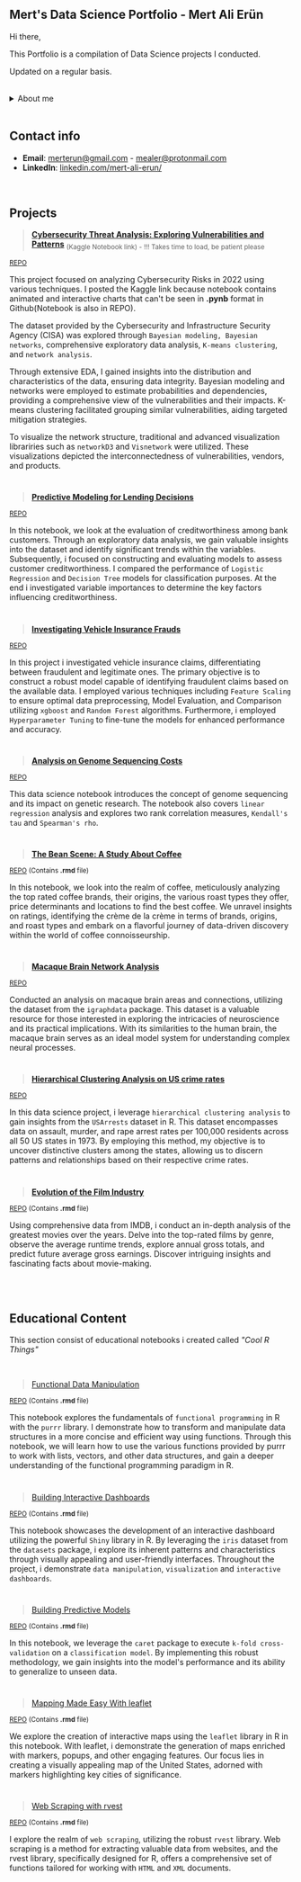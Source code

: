 ## Mert's Data Science Portfolio -   Mert Ali Erün

Hi there,

This Portfolio is a compilation of Data Science projects I conducted.

Updated on a regular basis.

<br>
<details>
  <summary>About me</summary><br>
  
My data science notebooks consist of variety of topics with many different approaches using a lot of different frameworks.

Armed with R, and an array of many powerful libraries, I dive headfirst into the data, exploring its depths to extract valuable insights and transforming complex data into tangible solutions.

Inside these notebooks, you'll find a diverse range of projects that showcase multidimensional skills. From ```Predictive Modeling``` and ```Machine Learning``` to ```Network Analysis``` and more. Each notebook represents a chapter in my data science story. With a meticulous approach, I carefully select and preprocess the data, construct robust models, and evaluate their performance to ensure reliable and accurate results.

It can also be seen that i'm meticulous in the narrative and document my thought process, observations, explanations and the lessons learned, transforming my notebooks into a repository of knowledge and continuous improvement. 
  
  <summary>Bio</summary><br>

Studied economics at Izmir University of Economics and finished within top 5. I learned to use tools and topics like R, SQL, econometrics and network analysis at university which sparked my passion towards data science. 
  
In my professional career, I have had the opportunity to collaborate with diverse organizations and esteemed clients representing prominent sectors such as Law, Sports, Technology, and Production. This exposure has fostered my ability to work in a cross-functional capacity and adopted more skills beyond my core knowledge base.
  
</details>

<br>

## Contact info
- **Email**: [merterun@gmail.com](mailto:merterun@gmail.com) - [mealer@protonmail.com](mailto:mealer@protonmail.com)
- **LinkedIn**: [linkedin.com/mert-ali-erun/](https://www.linkedin.com/in/mert-ali-erun/)

<br>

## Projects

> **[Cybersecurity Threat Analysis: Exploring Vulnerabilities and Patterns](https://www.kaggle.com/code/merterun/cybersecurity-threat-analysis)** <sub> (Kaggle Notebook link) - !!! Takes time to load, be patient please</sub>

<sub>[REPO](https://github.com/merterun/cybersecurity-risk-analysis)</sub>

This project focused on analyzing Cybersecurity Risks in 2022 using various techniques. I posted the Kaggle link because notebook contains animated and interactive charts that can't be seen in **.pynb** format in Github(Notebook is also in REPO). 

The dataset provided by the Cybersecurity and Infrastructure Security Agency (CISA) was explored through ```Bayesian modeling, Bayesian networks```, comprehensive exploratory data analysis, ```K-means clustering```, and ```network analysis```.

Through extensive EDA, I gained insights into the distribution and characteristics of the data, ensuring data integrity. Bayesian modeling and networks were employed to estimate probabilities and dependencies, providing a comprehensive view of the vulnerabilities and their impacts. K-means clustering facilitated grouping similar vulnerabilities, aiding targeted mitigation strategies.

To visualize the network structure, traditional and advanced visualization librariries such as ```networkD3``` and ```Visnetwork``` were utilized. These visualizations depicted the interconnectedness of vulnerabilities, vendors, and products.

#

> **[Predictive Modeling for Lending Decisions](https://github.com/merterun/credit-risk-evaluation/blob/main/predictive-modeling-for-lending-decisions.ipynb)**

<sub>[REPO](https://github.com/merterun/credit-risk-analysis)</sub>

In this notebook, we look at the evaluation of creditworthiness among bank customers. Through an exploratory data analysis, we gain valuable insights into the dataset and identify significant trends within the variables. Subsequently, i focused on constructing and evaluating models to assess customer creditworthiness. I compared the performance of ```Logistic Regression``` and ```Decision Tree``` models for classification purposes. At the end i investigated variable importances to determine the key factors influencing creditworthiness.

#

> **[Investigating Vehicle Insurance Frauds](https://github.com/merterun/fraud-detection-insurance/blob/main/investigating-vehicle-insurance-frauds-with-ml.ipynb)**

<sub>[REPO](https://github.com/merterun/fraud-detection-insurance)</sub>

In this project i investigated vehicle insurance claims, differentiating between fraudulent and legitimate ones. The primary objective is to construct a robust model capable of identifying fraudulent claims based on the available data. I employed various techniques including ```Feature Scaling``` to ensure optimal data preprocessing, Model Evaluation, and Comparison utilizing ```xgboost``` and ```Random Forest``` algorithms. Furthermore, i employed ```Hyperparameter Tuning``` to fine-tune the models for enhanced performance and accuracy.

#

> **[Analysis on Genome Sequencing Costs](https://github.com/merterun/genome-sequencing-costs/blob/main/exploring-and-cost-patterns-of-genome-sequencing.ipynb)**

<sub>[REPO](https://github.com/merterun/genome-sequencing-costs)</sub>

This data science notebook introduces the concept of genome sequencing and its impact on genetic research. The notebook also covers ```linear regression``` analysis and explores two rank correlation measures, ```Kendall's tau``` and ```Spearman's rho```. 

#

> **[The Bean Scene: A Study About Coffee](https://github.com/merterun/the-bean-scene-a-study-about-coffee/blob/main/the-bean-scene-a-study-about-coffee.ipynb)**

<sub>[REPO](https://github.com/merterun/the-bean-scene-a-study-about-coffee) (Contains **.rmd** file)</sub>

In this notebook, we look into the realm of coffee, meticulously analyzing the top rated coffee brands, their origins, the various roast types they offer, price determinants and locations to find the best coffee. We unravel insights on ratings, identifying the crème de la crème in terms of brands, origins, and roast types and embark on a flavorful journey of data-driven discovery within the world of coffee connoisseurship.

#

> **[Macaque Brain Network Analysis](https://github.com/merterun/macaque-brain-network-analysis/blob/main/mapping-the-macaque-brain-a-network-analysis.ipynb)**

<sub>[REPO](https://github.com/merterun/macaque-brain-network-analysis)</sub>

Conducted an analysis on macaque brain areas and connections, utilizing the dataset from the ```igraphdata``` package. This dataset is a valuable resource for those interested in exploring the intricacies of neuroscience and its practical implications. With its similarities to the human brain, the macaque brain serves as an ideal model system for understanding complex neural processes.

#

> **[Hierarchical Clustering Analysis on US crime rates](https://github.com/merterun/hierarchical-clustering-analysis-US-arrests/blob/main/hierarchical-clustering-and-pca-on-u-s-crime-rate.ipynb)**

<sub>[REPO](https://github.com/merterun/hierarchical-clustering-analysis-US-arrests)</sub>

In this data science project, i leverage ```hierarchical clustering analysis``` to gain insights from the ```USArrests``` dataset in R. This dataset encompasses data on assault, murder, and rape arrest rates per 100,000 residents across all 50 US states in 1973. By employing this method, my objective is to uncover distinctive clusters among the states, allowing us to discern patterns and relationships based on their respective crime rates.

#

> **[Evolution of the Film Industry](https://github.com/merterun/evolution-of-cinema/blob/main/the-evolution-of-cinema-a-data-driven-perspective.ipynb)**

<sub>[REPO](https://github.com/merterun/evolution-of-cinema) (Contains **.rmd** file)</sub>

Using comprehensive data from IMDB, i conduct an in-depth analysis of the greatest movies over the years. Delve into the top-rated films by genre, observe the average runtime trends, explore annual gross totals, and predict future average gross earnings. Discover intriguing insights and fascinating facts about movie-making.

<br><br>

## Educational Content

This section consist of educational notebooks i created called *"Cool R Things"*

<br>

> [Functional Data Manipulation](https://github.com/merterun/functional-data-manipulation/blob/main/functional-data-manipulation.ipynb)

<sub>[REPO](https://github.com/merterun/functional-data-manipulation) (Contains **.rmd** file)</sub>

This notebook explores the fundamentals of ```functional programming``` in R with the ```purrr``` library. I demonstrate how to transform and manipulate data structures in a more concise and efficient way using functions. Through this notebook, we will learn how to use the various functions provided by purrr to work with lists, vectors, and other data structures, and gain a deeper understanding of the functional programming paradigm in R.

#

> [Building Interactive Dashboards](https://github.com/merterun/building-interactive-dashboards/blob/main/building-interactive-dashboards.ipynb)

<sub>[REPO](https://github.com/merterun/building-predictive-models) (Contains **.rmd** file)</sub>

This notebook showcases the development of an interactive dashboard utilizing the powerful ```Shiny``` library in R. By leveraging the ```iris``` dataset from the ```datasets``` package, i explore its inherent patterns and characteristics through visually appealing and user-friendly interfaces. Throughout the project, i demonstrate ```data manipulation```, ```visualization``` and ```interactive dashboards```.
 
 #
 
> [Building Predictive Models](https://github.com/merterun/building-predictive-models/blob/main/building-predictive-models.ipynb)

<sub>[REPO](https://github.com/merterun/building-predictive-models) (Contains **.rmd** file)</sub>

In this notebook, we leverage the ```caret``` package to execute ```k-fold cross-validation``` on a ```classification model```. By implementing this robust methodology, we gain insights into the model's performance and its ability to generalize to unseen data. 

#

> [Mapping Made Easy With leaflet](https://github.com/merterun/mapping-made-easy/blob/main/mapping-made-easy-with-leaflet.ipynb)

<sub>[REPO](https://github.com/merterun/mapping-made-easy) (Contains **.rmd** file)</sub>

We explore the creation of interactive maps using the ```leaflet``` library in R in this notebook. With leaflet, i demonstrate the generation of maps enriched with markers, popups, and other engaging features. Our focus lies in creating a visually appealing map of the United States, adorned with markers highlighting key cities of significance.

#

> [Web Scraping with rvest](https://github.com/merterun/web-scraping-with-rvest/blob/main/web-scraping-with-rvest.ipynb)

<sub>[REPO](https://github.com/merterun/web-scraping-with-rvest) (Contains **.rmd** file)</sub>

I explore the realm of ```web scraping```, utilizing the robust ```rvest``` library. Web scraping is a method for extracting valuable data from websites, and the rvest library, specifically designed for R, offers a comprehensive set of functions tailored for working with ```HTML``` and ```XML``` documents.
